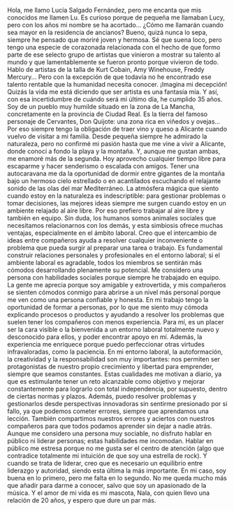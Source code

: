 Hola, me llamo Lucía Salgado Fernández, pero me encanta que mis conocidos me llamen Lu.
Es curioso porque de pequeña me llamaban Lucy, pero con los años mi nombre se ha acortado... 
¿Cómo me llamarán cuando sea mayor en la residencia de ancianos?
Bueno, quizá nunca lo sepa, siempre he pensado que moriré joven y hermosa. Sé que suena loco, pero tengo una especie de corazonada relacionada con el hecho de que formo parte de ese selecto grupo de artistas que vinieron a mostrar su talento al mundo y que lamentablemente se fueron pronto porque vivieron de todo. 
Hablo de artistas de la talla de Kurt Cobain, Amy Winehouse, Freddy Mercury... 
Pero con la excepción de que todavía no he encontrado ese talento rentable que la humanidad necesita conocer.
¡Imagina mi decepción!
Quizás la vida me está diciendo que ser artista es una fantasía mía.
Y así, con esa incertidumbre de cuándo será mi último día, he cumplido 35 años. Soy de un pueblo muy humilde situado en la zona de La Mancha, concretamente en la provincia de Ciudad Real. 
Es la tierra del famoso personaje de Cervantes, Don Quijote: una zona rica en viñedos y ovejas... Por eso siempre tengo la obligación de traer vino y queso a Alicante cuando vuelvo de visitar a mi familia. 
Desde pequeña siempre he admirado la naturaleza, pero no confirmé mi pasión hasta que me vine a vivir a Alicante, donde conocí a fondo la playa y la montaña. Y, aunque me gustan ambas, me enamoré más de la segunda. 
Hoy aprovecho cualquier tiempo libre para escaparme y hacer senderismo o escalada con amigos. Tener una autocaravana me da la oportunidad de dormir entre gigantes de la montaña bajo un hermoso cielo estrellado o en acantilados escuchando el relajante sonido de las olas del mar Mediterráneo. 
La atmósfera mágica que siento cuando estoy en la naturaleza es indescriptible: para gestionar problemas o tomar decisiones, las mejores ideas siempre me surgen cuando estoy en un ambiente relajado al aire libre.
Por eso prefiero trabajar al aire libre y también en equipo. Sin duda, los humanos somos animales sociales que necesitamos relacionarnos con los demás, y esta simbiosis ofrece muchas ventajas, especialmente en el ámbito laboral. 
Creo que el intercambio de ideas entre compañeros ayuda a resolver cualquier inconveniente o problema que pueda surgir al preparar una tarea o trabajo.
Es fundamental construir relaciones personales y profesionales en el entorno laboral; si el ambiente laboral es agradable, todos los miembros se sentirán más cómodos desarrollando plenamente su potencial.
Me considero una persona con habilidades sociales porque siempre he trabajado en equipo. La gente me aprecia porque soy amigable y extrovertida, y mis compañeros se sienten cómodos conmigo para abrirse a un nivel más personal porque me ven como una persona confiable y honesta.
En mi trabajo tengo la oportunidad de formar a personas, por lo que me siento muy cómoda explicando procesos o productos y ayudando a resolver los problemas que suelen tener los compañeros con menos experiencia. 
Para mí, es un placer ser la cara visible o la bienvenida a un entorno laboral totalmente nuevo y desconocido para ellos, y poder encontrar apoyo en mí. Además, la experiencia me enriquece porque puedo perfeccionar otras virtudes infravaloradas, como la paciencia.
En mi entorno laboral, la autoformación, la creatividad y la responsabilidad son muy importantes: nos permiten ser protagonistas de nuestro propio crecimiento y libertad para emprender, siempre que seamos constantes. 
Estas cualidades me motivan a diario, ya que es estimulante tener un reto alcanzable como objetivo y mejorar constantemente para lograrlo con total independencia, por supuesto, dentro de ciertas normas y plazos. 
Además, puedo resolver problemas y gestionarlos desde perspectivas innovadoras sin sentirme presionado por si fallo, ya que podemos cometer errores, siempre que aprendamos una lección.
También compartimos nuestros errores y aciertos con nuestros compañeros para que todos podamos aprender sin dejar a nadie atrás. Aunque me considero una persona muy sociable, no disfruto hablar en público ni liderar personas; estas habilidades me incomodan. 
Hablar en público me estresa porque no me gusta ser el centro de atención (algo que contradice totalmente mi intuición de que soy una estrella de rock). 
Y cuando se trata de liderar, creo que es necesario un equilibrio entre liderazgo y autoridad, siendo esta última la más importante. En mi caso, soy buena en lo primero, pero me falta en lo segundo.
No me queda mucho más que añadir para darme a conocer, salvo que soy un apasionado de la música. Y el amor de mi vida es mi mascota, Nala, con quien llevo una relación de 20 años, y espero que dure un par más.
